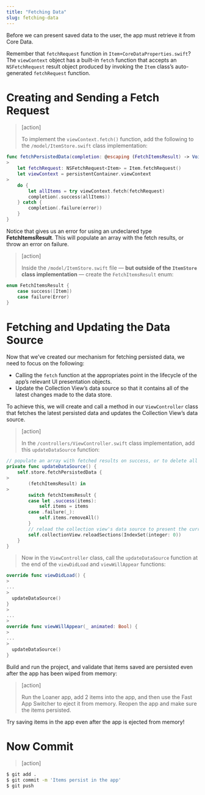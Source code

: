 ```yaml
---
title: "Fetching Data"
slug: fetching-data
---
```


Before we can present saved data to the user, the app must retrieve it from Core Data.

Remember that `fetchRequest` function in `Item+CoreDataProperties.swift`? The `viewContext` object has a built-in `fetch` function that accepts an `NSFetchRequest` result object produced by invoking the `Item` class’s auto-generated `fetchRequest` function.

# Creating and Sending a Fetch Request

> [action]
>
> To implement the `viewContext.fetch()` function, add the following to the `/model/ItemStore.swift` class implementation:
>
```swift
func fetchPersistedData(completion: @escaping (FetchItemsResult) -> Void) {
>
    let fetchRequest: NSFetchRequest<Item> = Item.fetchRequest()
    let viewContext = persistentContainer.viewContext
>
    do {
        let allItems = try viewContext.fetch(fetchRequest)
        completion(.success(allItems))
    } catch {
        completion(.failure(error))
    }
}
```

Notice that gives us an error for using an undeclared type **FetchItemsResult**. This will populate an array with the fetch results, or throw an error on failure.

> [action]
>
> Inside the `/model/ItemStore.swift` file — **but outside of the `ItemStore` class implementation** — create the `FetchItemsResult` enum:
>
```swift
enum FetchItemsResult {
    case success([Item])
    case failure(Error)
}
```

# Fetching and Updating the Data Source

Now that we’ve created our mechanism for fetching persisted data, we need to focus on the following:

- Calling the `fetch` function at the appropriates point in the lifecycle of the app’s relevant UI presentation objects.
- Update the Collection View’s data source so that it contains all of the latest changes made to the data store.

To achieve this, we will create and call a method in our `ViewController` class that fetches the latest persisted data and updates the Collection View’s data source.

> [action]
>
> In the `/controllers/ViewController.swift` class implementation, add this `updateDataSource` function:
>
```swift
// populate an array with fetched results on success, or to delete all items from that array on failure
private func updateDataSource() {
    self.store.fetchPersistedData {
>
        (fetchItemsResult) in
>
        switch fetchItemsResult {
        case let .success(items):
            self.items = items
        case .failure(_):
            self.items.removeAll()
        }
        // reload the collection view's data source to present the current data set to the user
        self.collectionView.reloadSections(IndexSet(integer: 0))
    }
}
```
>
> Now in the `ViewController` class, call the `updateDataSource` function at the end of the `viewDidLoad` and `viewWillAppear` functions:
>
```swift
override func viewDidLoad() {
>
...
>
  updateDataSource()
}
>
...
>
override func viewWillAppear(_ animated: Bool) {
>
...
>
  updateDataSource()
}
```

Build and run the project, and validate that items saved are persisted even after the app has been wiped from memory:

> [action]
>
> Run the Loaner app, add 2 items into the app, and then use the Fast App Switcher to eject it from memory. Reopen the app and make sure the items persisted.

Try saving items in the app even after the app is ejected from memory!

# Now Commit

>[action]
>
```bash
$ git add .
$ git commit -m 'Items persist in the app'
$ git push
```

